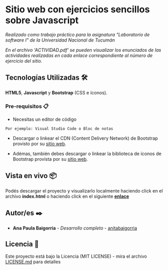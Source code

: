 # Sitio web con ejercicios sencillos sobre Javascript

_Realizado como trabajo práctico para la asignatura "Laboratorio de software I" de la Universidad Nacional de Tucumán_

_En el archivo 'ACTIVIDAD.pdf' se pueden visualizar los enunciados de las actividades realizadas en cada enlace correspondiente al número de ejercicio del sitio._

## Tecnologías Utilizadas 🛠️

**HTML5**, **Javascript** y **Bootstrap** (CSS e íconos).

### Pre-requisitos 📋

* Necesitas un editor de código

```
Por ejemplo: Visual Studio Code o Bloc de notas
```

* Descargar o linkear el CDN (Content Delivery Network) de Bootstrap provisto por su [sitio web](https://getbootstrap.esdocu.com/docs/5.3/getting-started/download/).

* Adémas, también debes descargar o linkear la biblioteca de íconos de Bootstrap provista por su [sitio web](https://icons.getbootstrap.com/).


## Vista en vivo 📦

Podés descargar el proyecto y visualizarlo localmente haciendo click en el archivo **index.html** o haciendo click en el siguiente **[enlace](https://github.com/anitabaigorria/SITIO-WEB-JAVASCRIPT-Y-BOOTSTRAP)**

## Autor/es ✒️

* **Ana Paula Baigorria** - *Desarrollo completo* - [anitabaigorria](https://github.com/anitabaigorria)


## Licencia 📄

Este proyecto está bajo la Licencia (MIT LICENSE) - mira el archivo [LICENSE.md](LICENSE.txt) para detalles